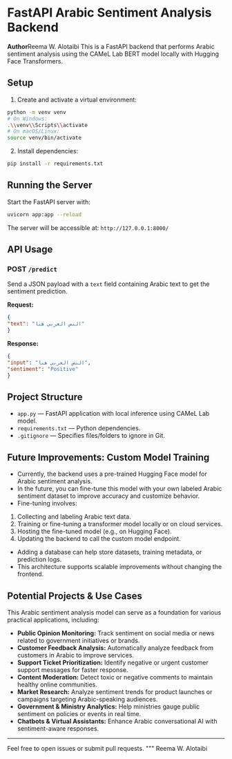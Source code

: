 # FastAPI Arabic Sentiment Analysis Backend
**Author**Reema W. Alotaibi
This is a FastAPI backend that performs Arabic sentiment analysis using the CAMeL Lab BERT model locally with Hugging Face Transformers.

## Setup

1. Create and activate a virtual environment:

```bash
python -m venv venv
# On Windows:
.\\venv\\Scripts\\activate
# On macOS/Linux:
source venv/bin/activate
```

2. Install dependencies:

```bash
pip install -r requirements.txt
```

## Running the Server

Start the FastAPI server with:

```bash
uvicorn app:app --reload
```

The server will be accessible at: `http://127.0.0.1:8000/`

## API Usage

### POST `/predict`

Send a JSON payload with a `text` field containing Arabic text to get the sentiment prediction.

**Request:**

```json
{
"text": "النص العربي هنا"
}
```

**Response:**

```json
{
"input": "النص العربي هنا",
"sentiment": "Positive"
}
```

## Project Structure

- `app.py` — FastAPI application with local inference using CAMeL Lab model.
- `requirements.txt` — Python dependencies.
- `.gitignore` — Specifies files/folders to ignore in Git.


## Future Improvements: Custom Model Training

- Currently, the backend uses a pre-trained Hugging Face model for Arabic sentiment analysis.
- In the future, you can fine-tune this model with your own labeled Arabic sentiment dataset to improve accuracy and customize behavior.
- Fine-tuning involves:
1. Collecting and labeling Arabic text data.
2. Training or fine-tuning a transformer model locally or on cloud services.
3. Hosting the fine-tuned model (e.g., on Hugging Face).
4. Updating the backend to call the custom model endpoint.
- Adding a database can help store datasets, training metadata, or prediction logs.
- This architecture supports scalable improvements without changing the frontend.


## Potential Projects & Use Cases

This Arabic sentiment analysis model can serve as a foundation for various practical applications, including:

- **Public Opinion Monitoring:** Track sentiment on social media or news related to government initiatives or brands.
- **Customer Feedback Analysis:** Automatically analyze feedback from customers in Arabic to improve services.
- **Support Ticket Prioritization:** Identify negative or urgent customer support messages for faster response.
- **Content Moderation:** Detect toxic or negative comments to maintain healthy online communities.
- **Market Research:** Analyze sentiment trends for product launches or campaigns targeting Arabic-speaking audiences.
- **Government & Ministry Analytics:** Help ministries gauge public sentiment on policies or events in real time.
- **Chatbots & Virtual Assistants:** Enhance Arabic conversational AI with sentiment-aware responses.

---

Feel free to open issues or submit pull requests.
"""
Reema W. Alotaibi
